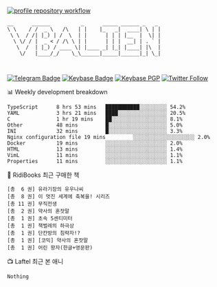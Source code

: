 [![profile repository workflow](https://github.com/vbalien/vbalien/actions/workflows/push.yml/badge.svg)](https://github.com/vbalien/vbalien/actions/workflows/push.yml)
```
__      ______          _      _____ ______ _   _ 
\ \    / /  _ \   /\   | |    |_   _|  ____| \ | |
 \ \  / /| |_) | /  \  | |      | | | |__  |  \| |
  \ \/ / |  _ < / /\ \ | |      | | |  __| | . ` |
   \  /  | |_) / ____ \| |____ _| |_| |____| |\  |
    \/   |____/_/    \_\______|_____|______|_| \_|
                                                  
                                                  
```
[![Telegram Badge](https://img.shields.io/badge/-Telegram-2CA5E0?logo=telegram)](https://t.me/vbalien)
[![Keybase Badge](https://img.shields.io/badge/-Keybase-33A0FF?logo=keybase&logoColor=white)](https://keybase.io/vbalien)
[![Keybase PGP](https://img.shields.io/keybase/pgp/vbalien)](http://sks.pod02.fleetstreetops.com/pks/lookup?search=0xE98CF73DE1E36F7D1B8A383AFD987F8DBE513071&fingerprint=on&op=index)
[![Twitter Follow](https://img.shields.io/twitter/follow/_elnyan)](https://twitter.com/_elnyan)

📊 Weekly development breakdown
```
TypeScript      8 hrs 53 mins   ███████████░░░░░░░░░ 54.2%
YAML            3 hrs 21 mins   ████░░░░░░░░░░░░░░░░ 20.5%
C               1 hr 19 mins    ██░░░░░░░░░░░░░░░░░░ 8.1%
Other           48 mins         █░░░░░░░░░░░░░░░░░░░ 5.0%
INI             32 mins         █░░░░░░░░░░░░░░░░░░░ 3.3%
Nginx configuration file 19 mins         ░░░░░░░░░░░░░░░░░░░░ 2.0%
Docker          19 mins         ░░░░░░░░░░░░░░░░░░░░ 2.0%
HTML            13 mins         ░░░░░░░░░░░░░░░░░░░░ 1.4%
VimL            11 mins         ░░░░░░░░░░░░░░░░░░░░ 1.1%
Properties      11 mins         ░░░░░░░░░░░░░░░░░░░░ 1.1%
```
📖 RidiBooks 최근 구매한 책
```
[총  6 권] 유라기장의 유우나씨 
[총  8 권] 이 멋진 세계에 축복을! 시리즈 
[총 11 권] 무직전생 
[총  2 권] 약사의 혼잣말 
[총  1 권] 초속 5센티미터 
[총  1 권] 책벌레의 하극상 
[총  1 권] 단칸방의 침략자!? 
[총  1 권] [코믹] 약사의 혼잣말 
[총  1 권] 어린 왕자(한글+영문판) 
```
📺 Laftel 최근 본 애니
```
Nothing
```
